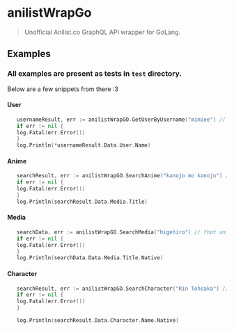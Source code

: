 # anilistWrapGo

> Unofficial Anilist.co GraphQL API wrapper for GoLang.


## Examples

### All examples are present as tests in `test` directory.
Below are a few snippets from there :3

#### User 
```go
   usernameResult, err := anilistWrapGO.GetUserByUsername("mimiee") // this person is a thot
   if err != nil {
   log.Fatal(err.Error())
   }
   log.Println(*usernameResult.Data.User.Name)
```

#### Anime 
```go
   searchResult, err := anilistWrapGO.SearchAnime("kanojo mo kanojo") // stupid anime
   if err != nil {
   log.Fatal(err.Error())
   }
   log.Println(searchResult.Data.Media.Title)
```

#### Media
```go
   searchData, err := anilistWrapGO.SearchMedia("higehiro") // thot anime
   if err != nil {
   log.Fatal(err.Error())
   }
   log.Println(searchData.Data.Media.Title.Native)
```

#### Character
```go
   searchResult, err := anilistWrapGO.SearchCharacter("Rin Tohsaka") // goddess
   if err != nil {
   log.Fatal(err.Error())
   }

   log.Println(searchResult.Data.Character.Name.Native)
```